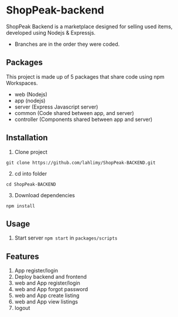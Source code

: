 # ShopPeak-backend

ShopPeak Backend is a marketplace designed for selling used items, developed using Nodejs & Expressjs.

- Branches are in the order they were coded.

## Packages

This project is made up of 5 packages that share code using npm Workspaces.

- web (Nodejs)
- app (nodejs)
- server (Express Javascript server)
- common (Code shared between app, and server)
- controller (Components shared between app and server)

## Installation

1. Clone project

```
git clone https://github.com/lahlimy/ShopPeak-BACKEND.git
```

2. cd into folder

```
cd ShopPeak-BACKEND
```

3. Download dependencies

```
npm install
```

## Usage

1. Start server `npm start` in `packages/scripts`


## Features

1. App register/login
2. Deploy backend and frontend
3. web and App register/login
4. web and App forgot password
5. web and App create listing
6. web and App view listings
7. logout
